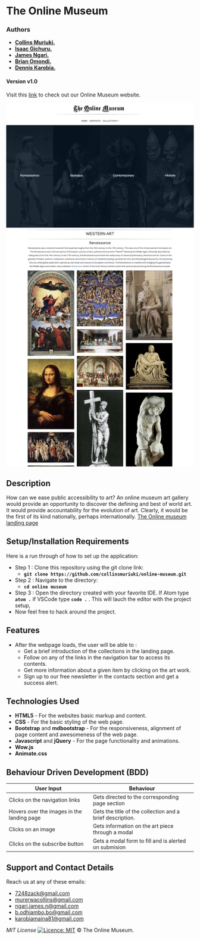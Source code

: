 # The Online Museum
### Authors
* **[Collins Muriuki.](https://github.com/collinsmuriuki?tab=repositories)**
* **[Isaac Gichuru.](https://github.com/Isaacg94)**
* **[James Ngari.](https://github.com/Jay-68)**
* **[Brian Omondi.](https://github.com/Brian23-eng)**  
* **[Dennis Karobia.](https://github.com/karobia001)**

#### Version v1.0
Visit this [link](https://collinsmuriuki.github.io/online-museum/) to check out our Online Museum website.

![alt text](images/screen-capture.jpg)

## Description
How can we ease public accessibility to art? An online museum art gallery would provide an opportunity to discover the defining and best of world art. It would provide accountability for the evolution of art.
Clearly, it would be the first of its kind nationally, perhaps internationally.
[The Online museum landing page](https://collinsmuriuki.github.io/online-museum/)

## Setup/Installation Requirements
Here is a run through of how to set up the application:
* Step 1 : Clone this repository using the git clone link:
  * **`git clone https://github.com/collinsmuriuki/online-museum.git`**
* Step 2 : Navigate to the directory:
  * **`cd online museum`**
* Step 3 : Open the directory created with your favorite IDE. If Atom type **`atom .`** if VSCode type **`code .`** . This will lauch the editor with the project setup,
* Now feel free to hack around the project.

## Features
* After the webpage loads, the user will be able to :
    - Get a brief introduction of the collections in the landing page.
    - Follow on any of the links in the navigation bar to access its contents.
    - Get more information about a given item by clicking on the art work.
    - Sign up to our free newsletter in the contacts section and get a success alert.

## Technologies Used
* **HTML5** - For the websites basic markup and content.
* **CSS** - For the basic styling of the web page.
* **Bootstrap** and **mdbootstrap** - For the responsiveness, alignment of page content and awesomeness of the web page.
* **Javascript** and **jQuery** - For the page functionality and animations.
* **Wow.js**
* **Animate.css**

## Behaviour Driven Development (BDD)
| User Input     |Behaviour |
|--------- |-------------|
|  Clicks on the navigation links |Gets directed to the corresponding page section |
|  Hovers over the images in the landing page |Gets the title of the collection and a brief description. |
 | Clicks on an image | Gets information on the art piece through a modal |
|  Clicks on the subscribe button | Gets a modal form to fill and is alerted on submision|

## Support and Contact Details
Reach us at any of these emails:
* 7248zack@gmail.com
* murerwacollins@gmail.com
* ngari.james.n@gmail.com
* b.odhiambo.bo@gmail.com
* karobiamaina81@gmail.com

*MIT License* [![Licence: MIT](https://img.shields.io/badge/License-MIT-yellow)](LICENSE)
&copy; The Online Museum.
